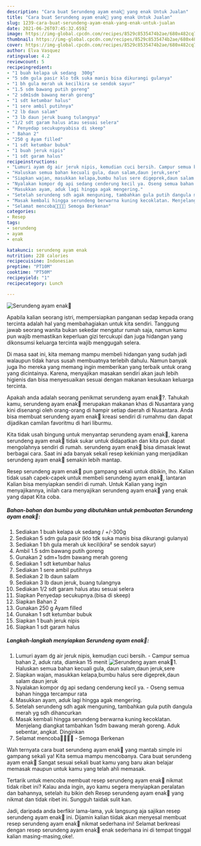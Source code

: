 ```yaml
---
description: "Cara buat Serundeng ayam enak🍲 yang enak Untuk Jualan"
title: "Cara buat Serundeng ayam enak🍲 yang enak Untuk Jualan"
slug: 1239-cara-buat-serundeng-ayam-enak-yang-enak-untuk-jualan
date: 2021-06-26T07:45:32.659Z
image: https://img-global.cpcdn.com/recipes/8529c8535474b2ae/680x482cq70/serundeng-ayam-enak🍲-foto-resep-utama.jpg
thumbnail: https://img-global.cpcdn.com/recipes/8529c8535474b2ae/680x482cq70/serundeng-ayam-enak🍲-foto-resep-utama.jpg
cover: https://img-global.cpcdn.com/recipes/8529c8535474b2ae/680x482cq70/serundeng-ayam-enak🍲-foto-resep-utama.jpg
author: Elva Vasquez
ratingvalue: 4.2
reviewcount: 5
recipeingredient:
- "1 buah kelapa uk sedang  300g"
- "5 sdm gula pasir klo tdk suka manis bisa dikurangi gulanya"
- "1 bh gula merah uk kecilkira se sendok sayur"
- "1.5 sdm bawang putih goreng"
- "2 sdm1sdm bawang merah goreng"
- "1 sdt ketumbar halus"
- "1 sere ambil putihnya"
- "2 lb daun salam"
- "3 lb daun jeruk buang tulangnya"
- "1/2 sdt garam halus atau sesuai selera"
- " Penyedap secukupnyabisa di skeep"
- " Bahan 2"
- "250 g Ayam filled"
- "1 sdt ketumbar bubuk"
- "1 buah jeruk nipis"
- "1 sdt garam halus"
recipeinstructions:
- "Lumuri ayam dg air jeruk nipis, kemudian cuci bersih. Campur semua bahan 2, aduk rata, diamkan 15 menit"
- "Haluskan semua bahan kecuali gula, daun salam,daun jeruk,sere"
- "Siapkan wajan, masukkan kelapa,bumbu halus sere digeprek,daun salam daun jeruk"
- "Nyalakan kompor dg api sedang cenderung kecil ya. Oseng semua bahan hingga tercampur rata"
- "Masukkan ayam, aduk lagi hingga agak mengering."
- "Setelah serundeng sdh agak menguning, tambahkan gula putih dangula merah yg sdh dihancurkan"
- "Masak kembali hingga serundeng berwarna kuning kecoklatan. Menjelang diangkat tambahkan 1sdm bawang merah goreng. Aduk sebentar, angkat. Dinginkan"
- "Selamat mencoba🙏🙏😃😃 Semoga Berkenan"
categories:
- Resep
tags:
- serundeng
- ayam
- enak

katakunci: serundeng ayam enak 
nutrition: 228 calories
recipecuisine: Indonesian
preptime: "PT10M"
cooktime: "PT50M"
recipeyield: "1"
recipecategory: Lunch

---
```



![Serundeng ayam enak🍲](https://img-global.cpcdn.com/recipes/8529c8535474b2ae/680x482cq70/serundeng-ayam-enak🍲-foto-resep-utama.jpg)

Apabila kalian seorang istri, mempersiapkan panganan sedap kepada orang tercinta adalah hal yang membahagiakan untuk kita sendiri. Tanggung jawab seorang  wanita bukan sekedar mengatur rumah saja, namun kamu pun wajib memastikan keperluan gizi tercukupi dan juga hidangan yang dikonsumsi keluarga tercinta wajib menggugah selera.

Di masa  saat ini, kita memang mampu membeli hidangan yang sudah jadi walaupun tidak harus susah membuatnya terlebih dahulu. Namun banyak juga lho mereka yang memang ingin memberikan yang terbaik untuk orang yang dicintainya. Karena, menyajikan masakan sendiri akan jauh lebih higienis dan bisa menyesuaikan sesuai dengan makanan kesukaan keluarga tercinta. 



Apakah anda adalah seorang penikmat serundeng ayam enak🍲?. Tahukah kamu, serundeng ayam enak🍲 merupakan makanan khas di Nusantara yang kini disenangi oleh orang-orang di hampir setiap daerah di Nusantara. Anda bisa membuat serundeng ayam enak🍲 kreasi sendiri di rumahmu dan dapat dijadikan camilan favoritmu di hari liburmu.

Kita tidak usah bingung untuk menyantap serundeng ayam enak🍲, karena serundeng ayam enak🍲 tidak sukar untuk didapatkan dan kita pun dapat mengolahnya sendiri di rumah. serundeng ayam enak🍲 bisa dimasak lewat berbagai cara. Saat ini ada banyak sekali resep kekinian yang menjadikan serundeng ayam enak🍲 semakin lebih mantap.

Resep serundeng ayam enak🍲 pun gampang sekali untuk dibikin, lho. Kalian tidak usah capek-capek untuk membeli serundeng ayam enak🍲, lantaran Kalian bisa menyiapkan sendiri di rumah. Untuk Kalian yang ingin menyajikannya, inilah cara menyajikan serundeng ayam enak🍲 yang enak yang dapat Kita coba.

<!--inarticleads1-->

##### Bahan-bahan dan bumbu yang dibutuhkan untuk pembuatan Serundeng ayam enak🍲:

1. Sediakan 1 buah kelapa uk sedang / +/-300g
1. Sediakan 5 sdm gula pasir (klo tdk suka manis bisa dikurangi gulanya)
1. Sediakan 1 bh gula merah uk kecil(kira² se sendok sayur)
1. Ambil 1.5 sdm bawang putih goreng
1. Gunakan 2 sdm+1sdm bawang merah goreng
1. Sediakan 1 sdt ketumbar halus
1. Sediakan 1 sere ambil putihnya
1. Sediakan 2 lb daun salam
1. Sediakan 3 lb daun jeruk, buang tulangnya
1. Sediakan 1/2 sdt garam halus atau sesuai selera
1. Siapkan  Penyedap secukupnya.(bisa di skeep)
1. Siapkan  Bahan 2
1. Gunakan 250 g Ayam filled
1. Gunakan 1 sdt ketumbar bubuk
1. Siapkan 1 buah jeruk nipis
1. Siapkan 1 sdt garam halus




<!--inarticleads2-->

##### Langkah-langkah menyiapkan Serundeng ayam enak🍲:

1. Lumuri ayam dg air jeruk nipis, kemudian cuci bersih. - Campur semua bahan 2, aduk rata, diamkan 15 menit
<img src="https://img-global.cpcdn.com/steps/6df7e8c44378f065/160x128cq70/serundeng-ayam-enak🍲-langkah-memasak-1-foto.jpg" alt="Serundeng ayam enak🍲">1. Haluskan semua bahan kecuali gula, daun salam,daun jeruk,sere
1. Siapkan wajan, masukkan kelapa,bumbu halus sere digeprek,daun salam daun jeruk
1. Nyalakan kompor dg api sedang cenderung kecil ya. - Oseng semua bahan hingga tercampur rata
1. Masukkan ayam, aduk lagi hingga agak mengering.
1. Setelah serundeng sdh agak menguning, tambahkan gula putih dangula merah yg sdh dihancurkan
1. Masak kembali hingga serundeng berwarna kuning kecoklatan. Menjelang diangkat tambahkan 1sdm bawang merah goreng. Aduk sebentar, angkat. Dinginkan
1. Selamat mencoba🙏🙏😃😃 - Semoga Berkenan




Wah ternyata cara buat serundeng ayam enak🍲 yang mantab simple ini gampang sekali ya! Kita semua mampu mencobanya. Cara buat serundeng ayam enak🍲 Sangat sesuai sekali buat kamu yang baru akan belajar memasak maupun untuk kamu yang telah ahli memasak.

Tertarik untuk mencoba membuat resep serundeng ayam enak🍲 nikmat tidak ribet ini? Kalau anda ingin, ayo kamu segera menyiapkan peralatan dan bahannya, setelah itu bikin deh Resep serundeng ayam enak🍲 yang nikmat dan tidak ribet ini. Sungguh taidak sulit kan. 

Jadi, daripada anda berfikir lama-lama, yuk langsung aja sajikan resep serundeng ayam enak🍲 ini. Dijamin kalian tiidak akan menyesal membuat resep serundeng ayam enak🍲 nikmat sederhana ini! Selamat berkreasi dengan resep serundeng ayam enak🍲 enak sederhana ini di tempat tinggal kalian masing-masing,oke!.

